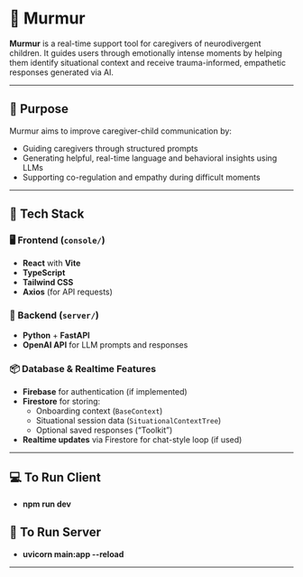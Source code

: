 # 🫧 Murmur

**Murmur** is a real-time support tool for caregivers of neurodivergent children. It guides users through emotionally intense moments by helping them identify situational context and receive trauma-informed, empathetic responses generated via AI.

---

## 🧠 Purpose

Murmur aims to improve caregiver-child communication by:
- Guiding caregivers through structured prompts
- Generating helpful, real-time language and behavioral insights using LLMs
- Supporting co-regulation and empathy during difficult moments

---

## 🧱 Tech Stack

### 🖥️ Frontend (`console/`)
- **React** with **Vite**
- **TypeScript**
- **Tailwind CSS**
- **Axios** (for API requests)

### 🔧 Backend (`server/`)
- **Python** + **FastAPI**
- **OpenAI API** for LLM prompts and responses

### 📦 Database & Realtime Features
- **Firebase** for authentication (if implemented)
- **Firestore** for storing:
  - Onboarding context (`BaseContext`)
  - Situational session data (`SituationalContextTree`)
  - Optional saved responses (“Toolkit”)
- **Realtime updates** via Firestore for chat-style loop (if used)

---

## 💻 To Run Client
- **npm run dev**

## 🛜 To Run Server
- **uvicorn main:app --reload**

---
